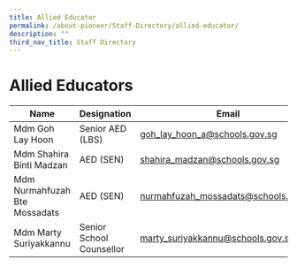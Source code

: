 ```yaml
---
title: Allied Educator
permalink: /about-pioneer/Staff-Directory/allied-educator/
description: ""
third_nav_title: Staff Directory
---
```

# Allied Educators

| Name                          | Designation              | Email                                |
|-------------------------------|--------------------------|--------------------------------------|
| Mdm Goh Lay Hoon              | Senior AED (LBS)         | goh_lay_hoon_a@schools.gov.sg        |
| Mdm Shahira Binti Madzan      | AED (SEN)                | shahira_madzan@schools.gov.sg        |
| Mdm Nurmahfuzah Bte Mossadats | AED (SEN)                | nurmahfuzah_mossadats@schools.gov.sg |
| Mdm Marty Suriyakkannu        | Senior School Counsellor | marty_suriyakkannu@schools.gov.sg    |
